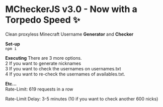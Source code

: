 # MCheckerJS v3.0 - Now with a Torpedo Speed ✨
Clean proxyless Minecraft Username **Generator** and **Checker**
<br>

**Set-up**
<br>
`npm i`
<br>


**Executing**
There are 3 more options.<br>2 If you want to generate nicknames<br>3 If you want to check the usernames on usernames.txt<br>4 If you want to re-check the usernames of availables.txt.
 
 
**Etc...**
<br>
Rate-Limit: 619 requests in a row

Rate-Limit Delay: 3-5 minutes (10 if you want to check another 600 nicks)


